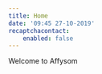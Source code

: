 ```yaml
---
title: Home
date: '09:45 27-10-2019'
recaptchacontact:
    enabled: false
---
```


Welcome to Affysom